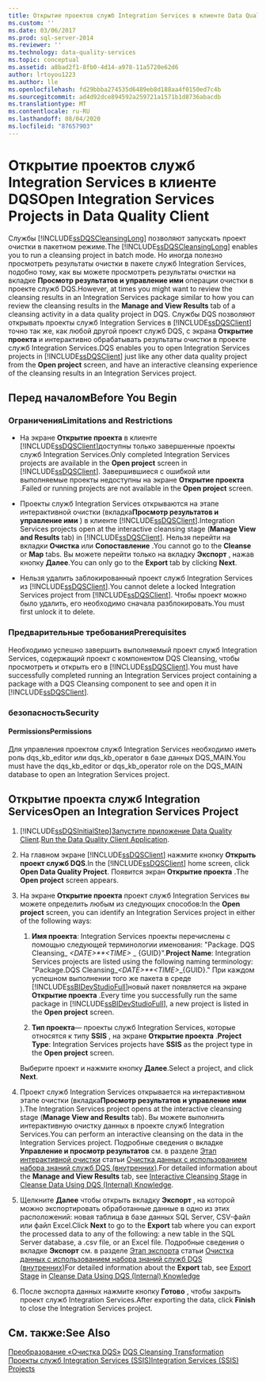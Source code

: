 ```yaml
---
title: Открытие проектов служб Integration Services в клиенте Data Quality Client | Microsoft Docs
ms.custom: ''
ms.date: 03/06/2017
ms.prod: sql-server-2014
ms.reviewer: ''
ms.technology: data-quality-services
ms.topic: conceptual
ms.assetid: a8bad2f1-8fb0-4d14-a978-11a5720e62d6
author: lrtoyou1223
ms.author: lle
ms.openlocfilehash: fd29bbba274535d6489eb8d188aa4f0150ed7c4b
ms.sourcegitcommit: ad4d92dce894592a259721a1571b1d8736abacdb
ms.translationtype: MT
ms.contentlocale: ru-RU
ms.lasthandoff: 08/04/2020
ms.locfileid: "87657903"
---
```

# <a name="open-integration-services-projects-in-data-quality-client"></a><span data-ttu-id="af22f-102">Открытие проектов служб Integration Services в клиенте DQS</span><span class="sxs-lookup"><span data-stu-id="af22f-102">Open Integration Services Projects in Data Quality Client</span></span>
  <span data-ttu-id="af22f-103">Службы [!INCLUDE[ssDQSCleansingLong](../includes/ssdqscleansinglong-md.md)] позволяют запускать проект очистки в пакетном режиме.</span><span class="sxs-lookup"><span data-stu-id="af22f-103">The [!INCLUDE[ssDQSCleansingLong](../includes/ssdqscleansinglong-md.md)] enables you to run a cleansing project in batch mode.</span></span> <span data-ttu-id="af22f-104">Но иногда полезно просмотреть результаты очистки в пакете служб Integration Services, подобно тому, как вы можете просмотреть результаты очистки на вкладке **Просмотр результатов и управление ими** операции очистки в проекте служб DQS.</span><span class="sxs-lookup"><span data-stu-id="af22f-104">However, at times you might want to review the cleansing results in an Integration Services package similar to how you can review the cleansing results in the **Manage and View Results** tab of a cleansing activity in a data quality project in DQS.</span></span> <span data-ttu-id="af22f-105">Службы DQS позволяют открывать проекты служб Integration Services в [!INCLUDE[ssDQSClient](../includes/ssdqsclient-md.md)] точно так же, как любой другой проект служб DQS, с экрана **Открытие проекта** и интерактивно обрабатывать результаты очистки в проекте служб Integration Services.</span><span class="sxs-lookup"><span data-stu-id="af22f-105">DQS enables you to open Integration Services projects in [!INCLUDE[ssDQSClient](../includes/ssdqsclient-md.md)] just like any other data quality project from the **Open project** screen, and have an interactive cleansing experience of the cleansing results in an Integration Services project.</span></span>  
  
##  <a name="before-you-begin"></a><a name="BeforeYouBegin"></a> <span data-ttu-id="af22f-106">Перед началом</span><span class="sxs-lookup"><span data-stu-id="af22f-106">Before You Begin</span></span>  
  
###  <a name="limitations-and-restrictions"></a><a name="LimitationsRestrictions"></a> <span data-ttu-id="af22f-107">Ограничения</span><span class="sxs-lookup"><span data-stu-id="af22f-107">Limitations and Restrictions</span></span>  
  
-   <span data-ttu-id="af22f-108">На экране **Открытие проекта** в клиенте [!INCLUDE[ssDQSClient](../includes/ssdqsclient-md.md)]доступны только завершенные проекты служб Integration Services.</span><span class="sxs-lookup"><span data-stu-id="af22f-108">Only completed Integration Services projects are available in the **Open project** screen in [!INCLUDE[ssDQSClient](../includes/ssdqsclient-md.md)].</span></span> <span data-ttu-id="af22f-109">Завершившиеся с ошибкой или выполняемые проекты недоступны на экране **Открытие проекта** .</span><span class="sxs-lookup"><span data-stu-id="af22f-109">Failed or running projects are not available in the **Open project** screen.</span></span>  
  
-   <span data-ttu-id="af22f-110">Проекты служб Integration Services открываются на этапе интерактивной очистки (вкладка**Просмотр результатов и управление ими** ) в клиенте [!INCLUDE[ssDQSClient](../includes/ssdqsclient-md.md)].</span><span class="sxs-lookup"><span data-stu-id="af22f-110">Integration Services projects open at the interactive cleansing stage (**Manage View and Results** tab) in [!INCLUDE[ssDQSClient](../includes/ssdqsclient-md.md)].</span></span> <span data-ttu-id="af22f-111">Нельзя перейти на вкладки **Очистка** или **Сопоставление** .</span><span class="sxs-lookup"><span data-stu-id="af22f-111">You cannot go to the **Cleanse** or **Map** tabs.</span></span> <span data-ttu-id="af22f-112">Вы можете перейти только на вкладку **Экспорт** , нажав кнопку **Далее**.</span><span class="sxs-lookup"><span data-stu-id="af22f-112">You can only go to the **Export** tab by clicking **Next**.</span></span>  
  
-   <span data-ttu-id="af22f-113">Нельзя удалить заблокированный проект служб Integration Services из [!INCLUDE[ssDQSClient](../includes/ssdqsclient-md.md)].</span><span class="sxs-lookup"><span data-stu-id="af22f-113">You cannot delete a locked Integration Services project from [!INCLUDE[ssDQSClient](../includes/ssdqsclient-md.md)].</span></span> <span data-ttu-id="af22f-114">Чтобы проект можно было удалить, его необходимо сначала разблокировать.</span><span class="sxs-lookup"><span data-stu-id="af22f-114">You must first unlock it to delete.</span></span>  
  
###  <a name="prerequisites"></a><a name="Prerequisites"></a> <span data-ttu-id="af22f-115">Предварительные требования</span><span class="sxs-lookup"><span data-stu-id="af22f-115">Prerequisites</span></span>  
 <span data-ttu-id="af22f-116">Необходимо успешно завершить выполняемый проект служб Integration Services, содержащий проект с компонентом DQS Cleansing, чтобы просмотреть и открыть его в [!INCLUDE[ssDQSClient](../includes/ssdqsclient-md.md)].</span><span class="sxs-lookup"><span data-stu-id="af22f-116">You must have successfully completed running an Integration Services project containing a package with a DQS Cleansing component to see and open it in [!INCLUDE[ssDQSClient](../includes/ssdqsclient-md.md)].</span></span>  
  
###  <a name="security"></a><a name="Security"></a> <span data-ttu-id="af22f-117">безопасность</span><span class="sxs-lookup"><span data-stu-id="af22f-117">Security</span></span>  
  
####  <a name="permissions"></a><a name="Permissions"></a> <span data-ttu-id="af22f-118">Permissions</span><span class="sxs-lookup"><span data-stu-id="af22f-118">Permissions</span></span>  
 <span data-ttu-id="af22f-119">Для управления проектом служб Integration Services необходимо иметь роль dqs_kb_editor или dqs_kb_operator в базе данных DQS_MAIN.</span><span class="sxs-lookup"><span data-stu-id="af22f-119">You must have the dqs_kb_editor or dqs_kb_operator role on the DQS_MAIN database to open an Integration Services project.</span></span>  
  
##  <a name="open-an-integration-services-project"></a><a name="Open"></a> <span data-ttu-id="af22f-120">Открытие проекта служб Integration Services</span><span class="sxs-lookup"><span data-stu-id="af22f-120">Open an Integration Services Project</span></span>  
  
1.  [!INCLUDE[ssDQSInitialStep](../includes/ssdqsinitialstep-md.md)]<span data-ttu-id="af22f-121">[Запустите приложение Data Quality Client](../../2014/data-quality-services/run-the-data-quality-client-application.md).</span><span class="sxs-lookup"><span data-stu-id="af22f-121">[Run the Data Quality Client Application](../../2014/data-quality-services/run-the-data-quality-client-application.md).</span></span>  
  
2.  <span data-ttu-id="af22f-122">На главном экране [!INCLUDE[ssDQSClient](../includes/ssdqsclient-md.md)] нажмите кнопку **Открыть проект служб DQS**.</span><span class="sxs-lookup"><span data-stu-id="af22f-122">In the [!INCLUDE[ssDQSClient](../includes/ssdqsclient-md.md)] home screen, click **Open Data Quality Project**.</span></span> <span data-ttu-id="af22f-123">Появится экран **Открытие проекта** .</span><span class="sxs-lookup"><span data-stu-id="af22f-123">The **Open project** screen appears.</span></span>  
  
3.  <span data-ttu-id="af22f-124">На экране **Открытие проекта** проект служб Integration Services вы можете определить любым из следующих способов:</span><span class="sxs-lookup"><span data-stu-id="af22f-124">In the **Open project** screen, you can identify an Integration Services project in either of the following ways:</span></span>  
  
    1.  <span data-ttu-id="af22f-125">**Имя проекта**: Integration Services проекты перечислены с помощью следующей терминологии именования: "Package. DQS Cleansing_ *\<DATE>\*\*\<TIME>* _ {GUID}".</span><span class="sxs-lookup"><span data-stu-id="af22f-125">**Project Name**: Integration Services projects are listed using the following naming terminology: "Package.DQS Cleansing_*\<DATE>\*\*\<TIME>*_{GUID}."</span></span> <span data-ttu-id="af22f-126">При каждом успешном выполнении того же пакета в среде [!INCLUDE[ssBIDevStudioFull](../includes/ssbidevstudiofull-md.md)]новый пакет появляется на экране **Открытие проекта** .</span><span class="sxs-lookup"><span data-stu-id="af22f-126">Every time you successfully run the same package in [!INCLUDE[ssBIDevStudioFull](../includes/ssbidevstudiofull-md.md)], a new project is listed in the **Open project** screen.</span></span>  
  
    2.  <span data-ttu-id="af22f-127">**Тип проекта**— проекты служб Integration Services, которые относятся к типу **SSIS** , на экране **Открытие проекта** .</span><span class="sxs-lookup"><span data-stu-id="af22f-127">**Project Type**: Integration Services projects have **SSIS** as the project type in the **Open project** screen.</span></span>  
  
     <span data-ttu-id="af22f-128">Выберите проект и нажмите кнопку **Далее**.</span><span class="sxs-lookup"><span data-stu-id="af22f-128">Select a project, and click **Next**.</span></span>  
  
4.  <span data-ttu-id="af22f-129">Проект служб Integration Services открывается на интерактивном этапе очистки (вкладка**Просмотр результатов и управление ими** ).</span><span class="sxs-lookup"><span data-stu-id="af22f-129">The Integration Services project opens at the interactive cleansing stage (**Manage View and Results** tab).</span></span> <span data-ttu-id="af22f-130">Вы можете выполнить интерактивную очистку данных в проекте служб Integration Services.</span><span class="sxs-lookup"><span data-stu-id="af22f-130">You can perform an interactive cleansing on the data in the Integration Services project.</span></span> <span data-ttu-id="af22f-131">Подробные сведения о вкладке **Управление и просмотр результатов** см. в разделе [Этап интерактивной очистки](../../2014/data-quality-services/cleanse-data-using-dqs-internal-knowledge.md#Interactive) статьи [Очистка данных с использованием набора знаний служб DQS &#40;внутренних&#41;](../../2014/data-quality-services/cleanse-data-using-dqs-internal-knowledge.md).</span><span class="sxs-lookup"><span data-stu-id="af22f-131">For detailed information about the **Manage and View Results** tab, see [Interactive Cleansing Stage](../../2014/data-quality-services/cleanse-data-using-dqs-internal-knowledge.md#Interactive) in [Cleanse Data Using DQS &#40;Internal&#41; Knowledge](../../2014/data-quality-services/cleanse-data-using-dqs-internal-knowledge.md).</span></span>  
  
5.  <span data-ttu-id="af22f-132">Щелкните **Далее** чтобы открыть вкладку **Экспорт** , на которой можно экспортировать обработанные данные в одно из этих расположений: новая таблица в базе данных SQL Server, CSV-файл или файл Excel.</span><span class="sxs-lookup"><span data-stu-id="af22f-132">Click **Next** to go to the **Export** tab where you can export the processed data to any of the following: a new table in the SQL Server database, a .csv file, or an Excel file.</span></span> <span data-ttu-id="af22f-133">Подробные сведения о вкладке **Экспорт** см. в разделе [Этап экспорта](../../2014/data-quality-services/cleanse-data-using-dqs-internal-knowledge.md#Export) статьи [Очистка данных с использованием набора знаний служб DQS &#40;внутренних&#41;](../../2014/data-quality-services/cleanse-data-using-dqs-internal-knowledge.md)</span><span class="sxs-lookup"><span data-stu-id="af22f-133">For detailed information about the **Export** tab, see [Export Stage](../../2014/data-quality-services/cleanse-data-using-dqs-internal-knowledge.md#Export) in [Cleanse Data Using DQS &#40;Internal&#41; Knowledge](../../2014/data-quality-services/cleanse-data-using-dqs-internal-knowledge.md)</span></span>  
  
6.  <span data-ttu-id="af22f-134">После экспорта данных нажмите кнопку **Готово** , чтобы закрыть проект служб Integration Services.</span><span class="sxs-lookup"><span data-stu-id="af22f-134">After exporting the data, click **Finish** to close the Integration Services project.</span></span>  
  
## <a name="see-also"></a><span data-ttu-id="af22f-135">См. также:</span><span class="sxs-lookup"><span data-stu-id="af22f-135">See Also</span></span>  
 <span data-ttu-id="af22f-136">[Преобразование «Очистка DQS»](../integration-services/data-flow/transformations/dqs-cleansing-transformation.md) </span><span class="sxs-lookup"><span data-stu-id="af22f-136">[DQS Cleansing Transformation](../integration-services/data-flow/transformations/dqs-cleansing-transformation.md) </span></span>  
 [<span data-ttu-id="af22f-137">Проекты служб Integration Services (SSIS)</span><span class="sxs-lookup"><span data-stu-id="af22f-137">Integration Services &#40;SSIS&#41; Projects</span></span>](../integration-services/integration-services-ssis-projects-and-solutions.md)  

